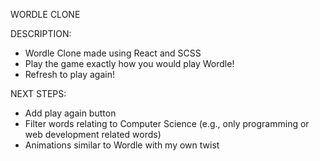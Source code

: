 WORDLE CLONE

DESCRIPTION:

- Wordle Clone made using React and SCSS
- Play the game exactly how you would play Wordle!
- Refresh to play again!

NEXT STEPS:

- Add play again button
- Filter words relating to Computer Science (e.g., only programming or web development related words)
- Animations similar to Wordle with my own twist
